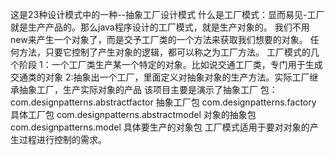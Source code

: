 这是23种设计模式中的一种--抽象工厂设计模式
什么是工厂模式：显而易见-工厂就是生产产品的。那么java程序设计的工厂模式，就是生产对象的。
							我们不用new来产生一个对象了，而是交予工厂类的一个方法来获取我们想要的对象。
							任何方法，只要它控制了产生对象的逻辑，都可以称之为工厂方法。
工厂模式的几个阶段
1：一个工厂类生产某一个特定的对象。比如说交通工厂类，专门用于生成交通类的对象
2:抽象出一个工厂，里面定义对抽象对象的生产方法。实际工厂继承抽象工厂，生产实际对象的产品
该项目主要是演示了抽象工厂
包：
com.designpatterns.abstractfactor  抽象工厂包
com.designpatterns.factory  具体工厂包
com.designpatterns.abstractmodel  对象的抽象包
com.designpatterns.model  具体要生产的对象包
工厂模式适用于要对对象的产生过程进行控制的需求。



	
							